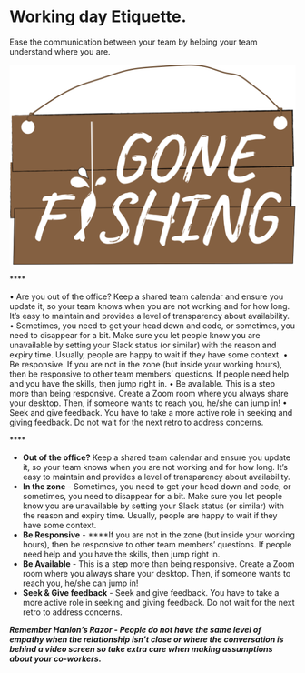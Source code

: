 # Working day Etiquette.

Ease the communication between your team by helping your team understand where you are.

![](../.gitbook/assets/image%20%286%29.png)

\*\*\*\*

• Are you out of the office? Keep a shared team calendar and ensure you update it, so your team knows when you are not working and for how long. It’s easy to maintain and provides a level of transparency about availability. • Sometimes, you need to get your head down and code, or sometimes, you need to disappear for a bit. Make sure you let people know you are unavailable by setting your Slack status \(or similar\) with the reason and expiry time. Usually, people are happy to wait if they have some context. • Be responsive. If you are not in the zone \(but inside your working hours\), then be responsive to other team members’ questions. If people need help and you have the skills, then jump right in. • Be available. This is a step more than being responsive. Create a Zoom room where you always share your desktop. Then, if someone wants to reach you, he/she can jump in! • Seek and give feedback. You have to take a more active role in seeking and giving feedback. Do not wait for the next retro to address concerns.

\*\*\*\*

* **Out of the office?** Keep a shared team calendar and ensure you update it, so your team knows when you are not working and for how long. It’s easy to maintain and provides a level of transparency about availability.
* **In the zone** - Sometimes, you need to get your head down and code, or sometimes, you need to disappear for a bit. Make sure you let people know you are unavailable by setting your Slack status \(or similar\) with the reason and expiry time. Usually, people are happy to wait if they have some context.
* **Be Responsive** - ****If you are not in the zone \(but inside your working hours\), then be responsive to other team members’ questions. If people need help and you have the skills, then jump right in.
* **Be Available** - This is a step more than being responsive. Create a Zoom room where you always share your desktop. Then, if someone wants to reach you, he/she can jump in! 
* **Seek & Give feedback** - Seek and give feedback. You have to take a more active role in seeking and giving feedback. Do not wait for the next retro to address concerns.

_**Remember Hanlon’s Razor - People do not have the same level of empathy when the relationship isn’t close or where the conversation is behind a video screen so take extra care when making assumptions about your co-workers.**_

